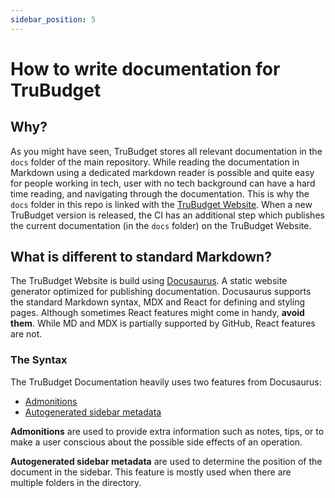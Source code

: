 ```yaml
---
sidebar_position: 5
---
```


# How to write documentation for TruBudget

## Why?

As you might have seen, TruBudget stores all relevant documentation in the `docs` folder of the main repository.
While reading the documentation in Markdown using a dedicated markdown reader is possible and quite easy for people working in tech, user with no tech background can have a hard time reading, and navigating through the documentation. This is why the `docs` folder in this repo is linked with the [TruBudget Website](https://openkfw.github.io/trubudget-website/).
When a new TruBudget version is released, the CI has an additional step which publishes the current documentation (in the `docs` folder) on the TruBudget Website.

## What is different to standard Markdown?

The TruBudget Website is build using [Docusaurus](https://docusaurus.io/). A static website generator optimized for publishing documentation. Docusaurus supports the standard Markdown syntax, MDX and React for defining and styling pages. Although sometimes React features might come in handy, **avoid them**. While MD and MDX is partially supported by GitHub, React features are not.

### The Syntax

The TruBudget Documentation heavily uses two features from Docusaurus:

- [Admonitions](https://docusaurus.io/docs/2.0.0-beta.3/markdown-features/admonitions)
- [Autogenerated sidebar metadata](https://docusaurus.io/docs/sidebar#autogenerated-sidebar-metadatas)

**Admonitions** are used to provide extra information such as notes, tips, or to make a user conscious about the possible side effects of an operation.

**Autogenerated sidebar metadata** are used to determine the position of the document in the sidebar. This feature is mostly used when there are multiple folders in the directory.
